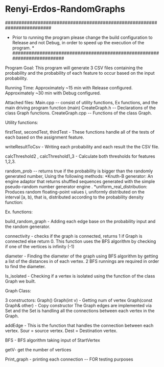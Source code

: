 # Renyi-Erdos-RandomGraphs


#########################################################################
* Prior to running the program please change the build configuration to Release and 
not Debug, in order to speed up the execution of the program. *
#########################################################################

Program Goal:
This program will generate 3 CSV files containing the probability and the probability of each feature to occur based on the input probability. 

Running Time:
Approximately ~15 min with Release configured.
Approximately ~30 min with Debug configured.

Attached files:
Main.cpp -- consist of utility functions, Ex functions, and the main driving program function (main)
CreateGraph.h -- Declarations of the class Graph functions.
CreateGraph.cpp -- Functions of the class Graph.



Utility functions:

firstTest, secondTest, thirdTest - These functions handle all of the tests of each based on the assignment feature. 

writeResultToCsv - Writing each probability and each result the the CSV file.

calcThreshold2 , calcThreshold1_3 - Calculate both thresholds for features 1,2,3.

random_prob -- returns true if the probability is bigger than the randomly generated number, Using the following methods:
	*Knuth-B generator:
An engine adaptor that returns shuffled sequences generated with the simple pseudo-random number generator engine .
*uniform_real_distribution:
Produces random floating-point values i, uniformly distributed on the interval [a, b), that is, distributed according to the probability density function:






Ex. functions:

build_random_graph - Adding each edge base on the probability input and the random generator.

connectivity - checks if the graph is connected, returns 1 if Graph is connected else return 0. This function uses the BFS algorithm by checking if one of the vertices is infinity (-1)

diameter - Finding the diameter of the graph using BFS algorithm by getting a list of the distances in of each vertex.
2 BFS runnings are required in order to find the diameter. 

Is_isolated - Checking if a vertex is isolated using the function of the class Graph we built.

Graph Class:

3 constructors:
Graph()
Graph(int v) - Getting num of vertex
Graph(const Graph& other) - Copy constructor
The Graph edges are implemented via Set and the Set is handling all the connections between each vertex in the Graph. 


addEdge - This is the function that handles the connection between each vertex.
Sour = source vertex.
Dest = Destination vertex. 

BFS - BFS algorithm taking input of StartVertex

getV- get the number of vertices

Print_graph - printing each connection -- FOR testing purposes 
